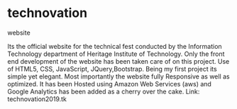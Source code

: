 # technovation
website 

Its the official website for the technical fest conducted by the Information Technology department of Heritage Institute of Technology. Only the front end development of the website has been taken care of on this project.
Use of HTML5, CSS, JavaScript, JQuery,Bootstrap.
Being my first project its simple yet elegant. Most importantly the website fully Responsive as well as optimized.
It has been Hosted using Amazon Web Services (aws) and Google Analytics has been added as a cherry over the cake.
Link: technovation2019.tk
